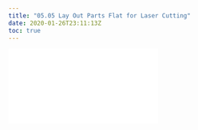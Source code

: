 ```yaml
---
title: "05.05 Lay Out Parts Flat for Laser Cutting"
date: 2020-01-26T23:11:13Z
toc: true
---
```


![Link to included file content](../../../../3d-modeling/fusion-360/fusion-360-lay-parts-flat-for-laser-cutting.md)
